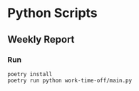 # Python Scripts

## Weekly Report

### Run

```shell
poetry install
poetry run python work-time-off/main.py
```
